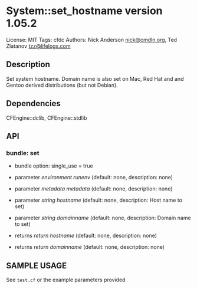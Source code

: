 # System::set_hostname version 1.05.2

License: MIT
Tags: cfdc
Authors: Nick Anderson <nick@cmdln.org>, Ted Zlatanov <tzz@lifelogs.com>

## Description
Set system hostname. Domain name is also set on Mac, Red Hat and and Gentoo derived distributions (but not Debian).

## Dependencies
CFEngine::dclib, CFEngine::stdlib

## API
### bundle: set
* bundle option: single_use = true

* parameter _environment_ *runenv* (default: none, description: none)

* parameter _metadata_ *metadata* (default: none, description: none)

* parameter _string_ *hostname* (default: none, description: Host name to set)

* parameter _string_ *domainname* (default: none, description: Domain name to set)

* returns _return_ *hostname* (default: none, description: none)

* returns _return_ *domainname* (default: none, description: none)


## SAMPLE USAGE
See `test.cf` or the example parameters provided

